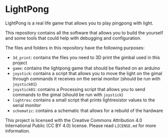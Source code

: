 # LightPong

LightPong is a real life game that allows you to play pingpong with light.

This repository contains all the software that allows you to build the yourself and some tools that could help with debugging and configuration. 

The files and folders in this repository have the following purposes: 
- `3d_print`: contains the files you need to 3D print the gimbal used in this project
- `game`: contains the lightpong game that should be flashed on an arduino
- `joystick`: contains a script that allows you to move the light on the gimal through commands it receives on the serial monitor (should be run with `joystick01`)
- `joystick01`: contains a Processing script that allows you to send commands to the gimal (should be run with `joystick`)
- `lightres`: contains a small script that prints lightresistor values to the serial monitor 
- `schematic`: contains a schematic that allows for a rebuild of the hardware

This project is licensed with the Creative Commons Attribution 4.0 International Public (CC BY 4.0) license. Please read `LICENSE.md` for more information. 